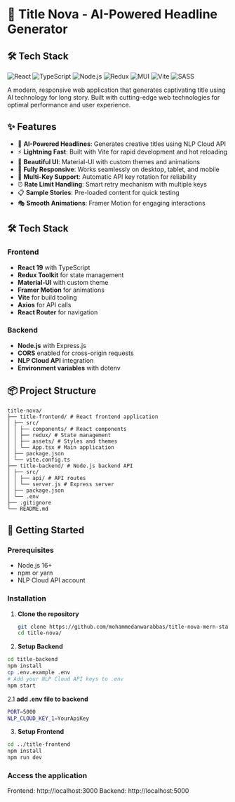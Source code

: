 # 🚀 Title Nova - AI-Powered Headline Generator

## 🛠️ Tech Stack

![React](https://img.shields.io/badge/React-19.1.1-%2361DAFB?logo=react)
![TypeScript](https://img.shields.io/badge/TypeScript-5.8.3-%233178C6?logo=typescript)
![Node.js](https://img.shields.io/badge/Node.js-Express-%23339933?logo=node.js)
![Redux](https://img.shields.io/badge/Redux_Toolkit-2.8.2-%23764ABC?logo=redux)
![MUI](https://img.shields.io/badge/Material_UI-7.3.1-%23007FFF?logo=mui)
![Vite](https://img.shields.io/badge/Vite-7.1.2-%23646CFF?logo=vite)
![SASS](https://img.shields.io/badge/SASS-1.91.0-%23CC6699?logo=sass)

A modern, responsive web application that generates captivating title using AI technology for long story. Built with cutting-edge web technologies for optimal performance and user experience.

## ✨ Features

- 🤖 **AI-Powered Headlines**: Generates creative titles using NLP Cloud API
- ⚡ **Lightning Fast**: Built with Vite for rapid development and hot reloading
- 🎨 **Beautiful UI**: Material-UI with custom themes and animations
- 📱 **Fully Responsive**: Works seamlessly on desktop, tablet, and mobile
- 🔄 **Multi-Key Support**: Automatic API key rotation for reliability
- ⏰ **Rate Limit Handling**: Smart retry mechanism with multiple keys
- 📋 **Sample Stories**: Pre-loaded content for quick testing
- 🎭 **Smooth Animations**: Framer Motion for engaging interactions

## 🛠️ Tech Stack

### Frontend
- **React 19** with TypeScript
- **Redux Toolkit** for state management
- **Material-UI** with custom theme
- **Framer Motion** for animations
- **Vite** for build tooling
- **Axios** for API calls
- **React Router** for navigation

### Backend
- **Node.js** with Express.js
- **CORS** enabled for cross-origin requests
- **NLP Cloud API** integration
- **Environment variables** with dotenv

## 📦 Project Structure
```
title-nova/
├── title-frontend/ # React frontend application
│ ├── src/
│ │ ├── components/ # React components
│ │ ├── redux/ # State management
│ │ ├── assets/ # Styles and themes
│ │ └── App.tsx # Main application
│ ├── package.json
│ └── vite.config.ts
├── title-backend/ # Node.js backend API
│ ├── src/
│ │ ├── api/ # API routes
│ │ └── server.js # Express server
│ ├── package.json
│ └── .env
├── .gitignore
└── README.md
```

## 🚀 Getting Started

### Prerequisites
- Node.js 16+ 
- npm or yarn
- NLP Cloud API account

### Installation

1. **Clone the repository**
   ```bash
   git clone https://github.com/mohammedanwarabbas/title-nova-mern-stack title-nova
   cd title-nova/
   ```

2. **Setup Backend**
```bash
cd title-backend
npm install
cp .env.example .env
# Add your NLP Cloud API keys to .env
npm start
```
2.1 **add .env file to backend**
```bash
PORT=5000
NLP_CLOUD_KEY_1=YourApiKey
```

3. **Setup Frontend**
```bash
cd ../title-frontend
npm install
npm run dev
```

### Access the application
Frontend: http://localhost:3000
Backend: http://localhost:5000



